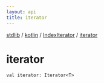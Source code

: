 ```yaml
---
layout: api
title: iterator
---
```

[stdlib](../../index.md) / [kotlin](../index.md) / [IndexIterator](index.md) / [iterator](iterator.md)

# iterator

```
val iterator: Iterator<T>
```
